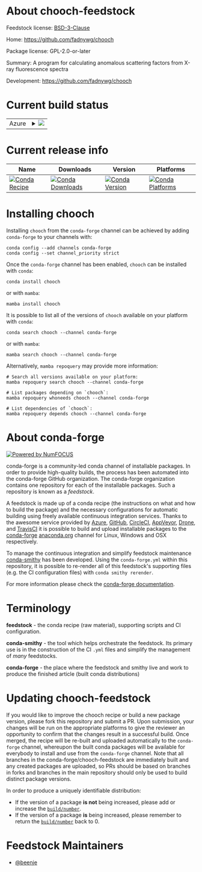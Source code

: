 About chooch-feedstock
======================

Feedstock license: [BSD-3-Clause](https://github.com/conda-forge/chooch-feedstock/blob/main/LICENSE.txt)

Home: https://github.com/fadnywg/chooch

Package license: GPL-2.0-or-later

Summary: A program for calculating anomalous scattering factors from X-ray fluorescence spectra

Development: https://github.com/fadnywg/chooch

Current build status
====================


<table>
    
  <tr>
    <td>Azure</td>
    <td>
      <details>
        <summary>
          <a href="https://dev.azure.com/conda-forge/feedstock-builds/_build/latest?definitionId=23209&branchName=main">
            <img src="https://dev.azure.com/conda-forge/feedstock-builds/_apis/build/status/chooch-feedstock?branchName=main">
          </a>
        </summary>
        <table>
          <thead><tr><th>Variant</th><th>Status</th></tr></thead>
          <tbody><tr>
              <td>linux_64</td>
              <td>
                <a href="https://dev.azure.com/conda-forge/feedstock-builds/_build/latest?definitionId=23209&branchName=main">
                  <img src="https://dev.azure.com/conda-forge/feedstock-builds/_apis/build/status/chooch-feedstock?branchName=main&jobName=linux&configuration=linux%20linux_64_" alt="variant">
                </a>
              </td>
            </tr><tr>
              <td>osx_64</td>
              <td>
                <a href="https://dev.azure.com/conda-forge/feedstock-builds/_build/latest?definitionId=23209&branchName=main">
                  <img src="https://dev.azure.com/conda-forge/feedstock-builds/_apis/build/status/chooch-feedstock?branchName=main&jobName=osx&configuration=osx%20osx_64_" alt="variant">
                </a>
              </td>
            </tr>
          </tbody>
        </table>
      </details>
    </td>
  </tr>
</table>

Current release info
====================

| Name | Downloads | Version | Platforms |
| --- | --- | --- | --- |
| [![Conda Recipe](https://img.shields.io/badge/recipe-chooch-green.svg)](https://anaconda.org/conda-forge/chooch) | [![Conda Downloads](https://img.shields.io/conda/dn/conda-forge/chooch.svg)](https://anaconda.org/conda-forge/chooch) | [![Conda Version](https://img.shields.io/conda/vn/conda-forge/chooch.svg)](https://anaconda.org/conda-forge/chooch) | [![Conda Platforms](https://img.shields.io/conda/pn/conda-forge/chooch.svg)](https://anaconda.org/conda-forge/chooch) |

Installing chooch
=================

Installing `chooch` from the `conda-forge` channel can be achieved by adding `conda-forge` to your channels with:

```
conda config --add channels conda-forge
conda config --set channel_priority strict
```

Once the `conda-forge` channel has been enabled, `chooch` can be installed with `conda`:

```
conda install chooch
```

or with `mamba`:

```
mamba install chooch
```

It is possible to list all of the versions of `chooch` available on your platform with `conda`:

```
conda search chooch --channel conda-forge
```

or with `mamba`:

```
mamba search chooch --channel conda-forge
```

Alternatively, `mamba repoquery` may provide more information:

```
# Search all versions available on your platform:
mamba repoquery search chooch --channel conda-forge

# List packages depending on `chooch`:
mamba repoquery whoneeds chooch --channel conda-forge

# List dependencies of `chooch`:
mamba repoquery depends chooch --channel conda-forge
```


About conda-forge
=================

[![Powered by
NumFOCUS](https://img.shields.io/badge/powered%20by-NumFOCUS-orange.svg?style=flat&colorA=E1523D&colorB=007D8A)](https://numfocus.org)

conda-forge is a community-led conda channel of installable packages.
In order to provide high-quality builds, the process has been automated into the
conda-forge GitHub organization. The conda-forge organization contains one repository
for each of the installable packages. Such a repository is known as a *feedstock*.

A feedstock is made up of a conda recipe (the instructions on what and how to build
the package) and the necessary configurations for automatic building using freely
available continuous integration services. Thanks to the awesome service provided by
[Azure](https://azure.microsoft.com/en-us/services/devops/), [GitHub](https://github.com/),
[CircleCI](https://circleci.com/), [AppVeyor](https://www.appveyor.com/),
[Drone](https://cloud.drone.io/welcome), and [TravisCI](https://travis-ci.com/)
it is possible to build and upload installable packages to the
[conda-forge](https://anaconda.org/conda-forge) [anaconda.org](https://anaconda.org/)
channel for Linux, Windows and OSX respectively.

To manage the continuous integration and simplify feedstock maintenance
[conda-smithy](https://github.com/conda-forge/conda-smithy) has been developed.
Using the ``conda-forge.yml`` within this repository, it is possible to re-render all of
this feedstock's supporting files (e.g. the CI configuration files) with ``conda smithy rerender``.

For more information please check the [conda-forge documentation](https://conda-forge.org/docs/).

Terminology
===========

**feedstock** - the conda recipe (raw material), supporting scripts and CI configuration.

**conda-smithy** - the tool which helps orchestrate the feedstock.
                   Its primary use is in the construction of the CI ``.yml`` files
                   and simplify the management of *many* feedstocks.

**conda-forge** - the place where the feedstock and smithy live and work to
                  produce the finished article (built conda distributions)


Updating chooch-feedstock
=========================

If you would like to improve the chooch recipe or build a new
package version, please fork this repository and submit a PR. Upon submission,
your changes will be run on the appropriate platforms to give the reviewer an
opportunity to confirm that the changes result in a successful build. Once
merged, the recipe will be re-built and uploaded automatically to the
`conda-forge` channel, whereupon the built conda packages will be available for
everybody to install and use from the `conda-forge` channel.
Note that all branches in the conda-forge/chooch-feedstock are
immediately built and any created packages are uploaded, so PRs should be based
on branches in forks and branches in the main repository should only be used to
build distinct package versions.

In order to produce a uniquely identifiable distribution:
 * If the version of a package **is not** being increased, please add or increase
   the [``build/number``](https://docs.conda.io/projects/conda-build/en/latest/resources/define-metadata.html#build-number-and-string).
 * If the version of a package **is** being increased, please remember to return
   the [``build/number``](https://docs.conda.io/projects/conda-build/en/latest/resources/define-metadata.html#build-number-and-string)
   back to 0.

Feedstock Maintainers
=====================

* [@beenje](https://github.com/beenje/)

